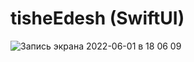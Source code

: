# tisheEdesh (SwiftUI)

![Запись экрана 2022-06-01 в 18 06 09](https://user-images.githubusercontent.com/76879150/171437718-642561f0-fe1b-4f0e-9f04-b51763f7bb24.gif)
